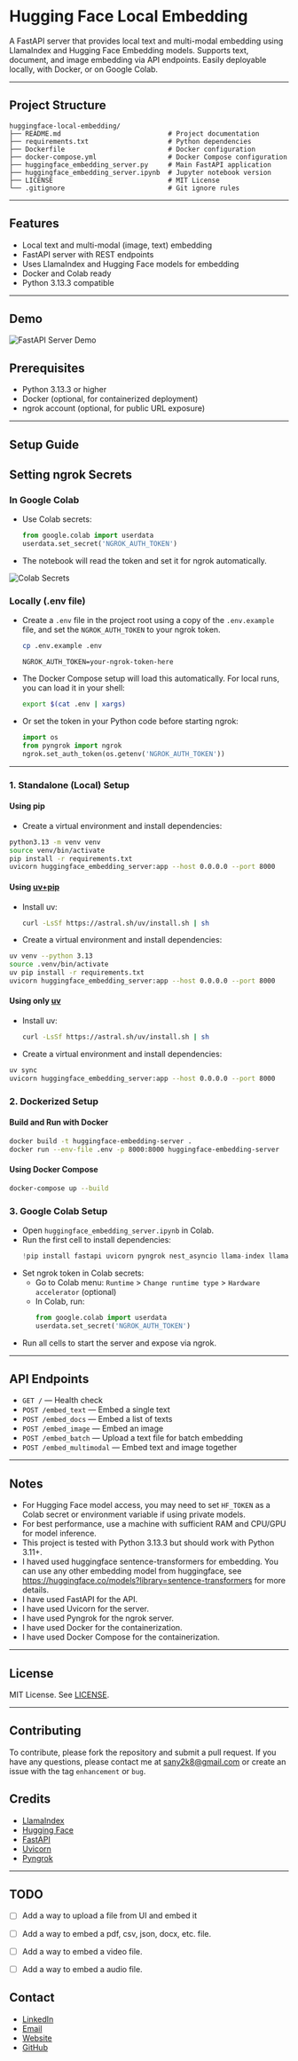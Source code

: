 # Hugging Face Local Embedding

A FastAPI server that provides local text and multi-modal embedding using LlamaIndex and Hugging Face Embedding models. Supports text, document, and image embedding via API endpoints. Easily deployable locally, with Docker, or on Google Colab.

---

## Project Structure

```
huggingface-local-embedding/
├── README.md                           # Project documentation
├── requirements.txt                    # Python dependencies
├── Dockerfile                          # Docker configuration
├── docker-compose.yml                  # Docker Compose configuration
├── huggingface_embedding_server.py     # Main FastAPI application
├── huggingface_embedding_server.ipynb  # Jupyter notebook version
├── LICENSE                             # MIT License
└── .gitignore                          # Git ignore rules
```

---

## Features
- Local text and multi-modal (image, text) embedding
- FastAPI server with REST endpoints
- Uses LlamaIndex and Hugging Face models for embedding
- Docker and Colab ready
- Python 3.13.3 compatible

---

## Demo

![FastAPI Server Demo](screenshots/hugging-face-fastapi-endpoint-docs.png)


## Prerequisites

- Python 3.13.3 or higher
- Docker (optional, for containerized deployment)
- ngrok account (optional, for public URL exposure)

---

## Setup Guide

## Setting ngrok Secrets

### In Google Colab
- Use Colab secrets:
  ```python
  from google.colab import userdata
  userdata.set_secret('NGROK_AUTH_TOKEN')
  ```
- The notebook will read the token and set it for ngrok automatically.

![Colab Secrets](screenshots/google-colab-hugging-face-fastapi-server.png)

### Locally (.env file)
- Create a `.env` file in the project root using a copy of the `.env.example` file, and set the `NGROK_AUTH_TOKEN` to your ngrok token.

  ```bash
  cp .env.example .env
  ```

  ```env
  NGROK_AUTH_TOKEN=your-ngrok-token-here
  ```

- The Docker Compose setup will load this automatically. For local runs, you can load it in your shell:
  ```bash
  export $(cat .env | xargs)
  ```

- Or set the token in your Python code before starting ngrok:
  ```python
  import os
  from pyngrok import ngrok
  ngrok.set_auth_token(os.getenv('NGROK_AUTH_TOKEN'))
  ```

---

### 1. Standalone (Local) Setup

#### Using pip

- Create a virtual environment and install dependencies:
```bash
python3.13 -m venv venv
source venv/bin/activate
pip install -r requirements.txt
uvicorn huggingface_embedding_server:app --host 0.0.0.0 --port 8000
```

#### Using [uv+pip](https://github.com/astral-sh/uv)

- Install uv:
  ```bash
  curl -LsSf https://astral.sh/uv/install.sh | sh
  ```

- Create a virtual environment and install dependencies:
```bash
uv venv --python 3.13
source .venv/bin/activate
uv pip install -r requirements.txt
uvicorn huggingface_embedding_server:app --host 0.0.0.0 --port 8000
```

#### Using only [uv](https://github.com/astral-sh/uv)

- Install uv:
  ```bash
  curl -LsSf https://astral.sh/uv/install.sh | sh
  ```

- Create a virtual environment and install dependencies:
```bash
uv sync
uvicorn huggingface_embedding_server:app --host 0.0.0.0 --port 8000
```

### 2. Dockerized Setup

#### Build and Run with Docker
```bash
docker build -t huggingface-embedding-server .
docker run --env-file .env -p 8000:8000 huggingface-embedding-server
```

#### Using Docker Compose
```bash
docker-compose up --build
```

### 3. Google Colab Setup

- Open `huggingface_embedding_server.ipynb` in Colab.
- Run the first cell to install dependencies:
  ```python
  !pip install fastapi uvicorn pyngrok nest_asyncio llama-index llama-index-embeddings-huggingface
  ```
- Set ngrok token in Colab secrets:
  - Go to Colab menu: `Runtime` > `Change runtime type` > `Hardware accelerator` (optional)
  - In Colab, run:
    ```python
    from google.colab import userdata
    userdata.set_secret('NGROK_AUTH_TOKEN')
    ```
- Run all cells to start the server and expose via ngrok.

---



## API Endpoints

- `GET /` — Health check
- `POST /embed_text` — Embed a single text
- `POST /embed_docs` — Embed a list of texts
- `POST /embed_image` — Embed an image
- `POST /embed_batch` — Upload a text file for batch embedding
- `POST /embed_multimodal` — Embed text and image together

---

## Notes
- For Hugging Face model access, you may need to set `HF_TOKEN` as a Colab secret or environment variable if using private models.
- For best performance, use a machine with sufficient RAM and CPU/GPU for model inference.
- This project is tested with Python 3.13.3 but should work with Python 3.11+.
- I haved used huggingface sentence-transformers for embedding. You can use any other embedding model from huggingface,
see https://huggingface.co/models?library=sentence-transformers for more details.
- I have used FastAPI for the API.
- I have used Uvicorn for the server.
- I have used Pyngrok for the ngrok server.
- I have used Docker for the containerization.
- I have used Docker Compose for the containerization.

---

## License

MIT License. See [LICENSE](LICENSE).

---

## Contributing
To contribute, please fork the repository and submit a pull request. If you have any questions, please contact me at sany2k8@gmail.com or create an issue with the tag `enhancement` or `bug`.

## Credits
- [LlamaIndex](https://github.com/run-llama/llama-index)
- [Hugging Face](https://huggingface.co/)
- [FastAPI](https://fastapi.tiangolo.com/)
- [Uvicorn](https://www.uvicorn.org/)
- [Pyngrok](https://github.com/ngrok/pyngrok)

---

## TODO
- [ ] Add a way to upload a file from UI and embed it
- [ ] Add a way to embed a pdf, csv, json, docx, etc. file.
- [ ] Add a way to embed a video file.
- [ ] Add a way to embed a audio file.


## Contact

- [LinkedIn](https://www.linkedin.com/in/md-sany-ahmed-9ab00745/)
- [Email](mailto:sany2k8@gmail.com)
- [Website](https://sany2k8.github.io/)
- [GitHub](https://github.com/sany2k8)